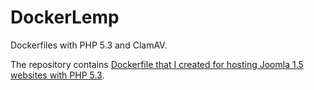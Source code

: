 # DockerLemp
Dockerfiles with PHP 5.3 and ClamAV.

The repository contains [Dockerfile that I created for hosting Joomla 1.5 websites with PHP 5.3](https://developernote.com/2017/07/php56-in-docker-with-nginx-on-ubuntu16/).
